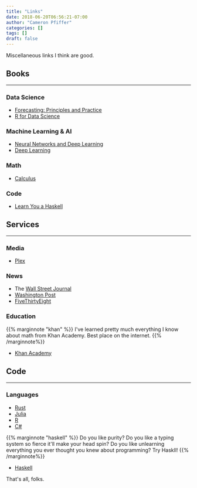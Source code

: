 ```yaml
---
title: "Links"
date: 2018-06-20T06:56:21-07:00
author: "Cameron Pfiffer"
categories: []
tags: []
draft: false
---
```

Miscellaneous links I think are good.

## Books
---
### Data Science
* [Forecasting: Principles and Practice](https://otexts.org/fpp2/)
* [R for Data Science](http://r4ds.had.co.nz/)

### Machine Learning & AI
* [Neural Networks and Deep Learning](http://neuralnetworksanddeeplearning.com/)
* [Deep Learning](http://www.deeplearningbook.org/)

### Math
* [Calculus](http://www.stewartcalculus.com/media/16_home.php)

### Code
* [Learn You a Haskell](http://learnyouahaskell.com/)


## Services
---
### Media
* [Plex](https://www.plex.tv/)

### News
* The [Wall Street Journal](https://www.wsj.com/)
* [Washington Post](https://www.washingtonpost.com/)
* [FiveThirtyEight](http://fivethirtyeight.com/)

### Education
{{% marginnote "khan" %}} I've learned pretty much everything I know about math from Khan Academy. Best place on the internet. {{% /marginnote%}}

* [Khan Academy](https://www.khanacademy.org/)

## Code
---
### Languages
* [Rust](https://www.rust-lang.org/)
* [Julia](https://julialang.org/)
* [R](https://www.r-project.org/)
* [C#](https://docs.microsoft.com/en-us/dotnet/csharp/)

{{% marginnote "haskell" %}} Do you like purity? Do you like a typing system so fierce it'll make your head spin? Do you like unlearning everything you ever thought you knew about programming? Try Haskll! {{% /marginnote%}}

* [Haskell](https://www.haskell.org/)

That's all, folks.
